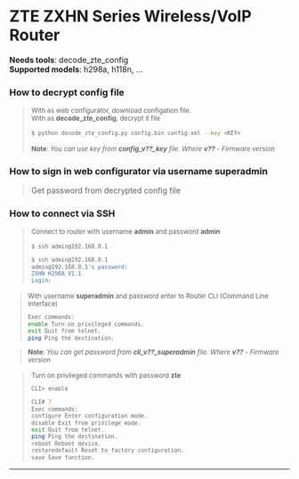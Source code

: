 # ZTE ZXHN Series Wireless/VoIP Router
<b>Needs tools</b>: decode_zte_config<br>
<b>Supported models</b>: h298a, h118n, ...


### How to decrypt config file
><small>With as web configurator, download configation file.<br>With as <b>decode_zte_config</b>, decrypt it file
>```bash
>$ python decode_zte_config.py config.bin config.xml --key <KEY>
>```
>__Note__: <i>You can use key from <b>config_v??_key</b> file. Where <b>v??</b> - Firmware version</i>
></small>
  
### How to sign in web configurator via username superadmin
>Get password from decrypted config file

### How to connect via SSH
><small>Connect to router with username <b>admin</b> and password <b>admin</b>
>```bash
>$ ssh admin@192.168.0.1
>```
>```bash
>$ ssh admin@192.168.0.1
>admin@192.168.0.1's password: 
>ZXHN H298A V1.1
>Login:
>```
  
>With username <b>superadmin</b> and password enter to Router CLI (Command Line Interface)
>```bash
>Exec commands:
>enable Turn on privileged commands.
>exit Quit from telnet.
>ping Ping the destination.
>```

>__Note__: <i>You can get password from <b>cli_v??_superadmin</b> file. Where <b>v??</b> - Firmware version</i>
  
>Turn on privileged commands with password <b>zte</b>
>```bash
>CLI> enable
>```
>```bash
>CLI# ?
>Exec commands:
>configure Enter configuration mode.
>disable Exit from privilege mode.
>exit Quit from telnet.
>ping Ping the destination.
>reboot Reboot device.
>restoredefault Reset to factory configuration.
>save Save function.
>```
></small>
----
